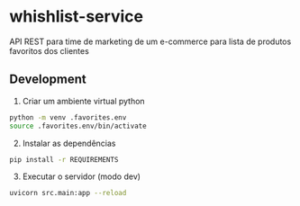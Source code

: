 # whishlist-service
API REST para time de marketing de um e-commerce para lista de produtos favoritos dos clientes




## Development

1. Criar um ambiente virtual python


```bash
python -m venv .favorites.env
source .favorites.env/bin/activate
```

2. Instalar as dependências

```bash
pip install -r REQUIREMENTS
```


3. Executar o servidor (modo dev)

```bash
uvicorn src.main:app --reload
```
